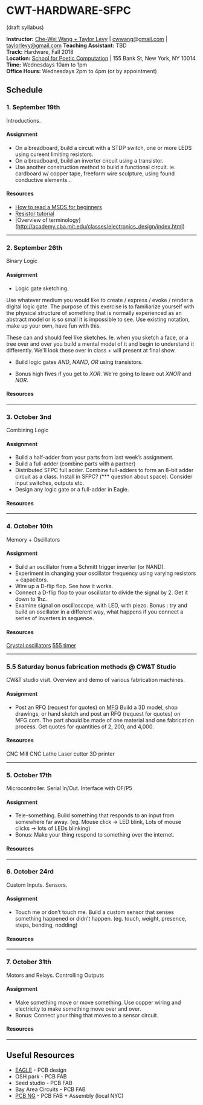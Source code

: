 # CWT-HARDWARE-SFPC

(draft syllabus)

**Instructor:** [Che-Wei Wang + Taylor Levy](http://cwandt.com) | [cwwang@gmail.com](mailto:cwwang@gmail.com) | [taylorlevy@gmail.com](mailto:taylorlevy@gmail.com) 
**Teaching Assistant:** TBD  
**Track:** Hardware, Fall 2018  
**Location:** [School for Poetic Computation](http://sfpc.io/) | 155 Bank St, New York, NY 10014  
**Time:** Wednesdays 10am to 1pm  
**Office Hours:** Wednesdays 2pm to 4pm (or by appointment)

## Schedule

### 1. September 19th

Introductions.

#### Assignment  
* On a breadboard, build a circuit with a STDP switch, one or more LEDS using cureent limiting resistors.
* On a breadboard, build an inverter circuit using a transistor.
* Use another construction method to build a functional circuit. ie. cardboard w/ copper tape, freeform wire sculpture, using found conductive elements...

#### Resources
* [How to read a MSDS for beginners](https://justinlavallee.pages.cba.mit.edu/tutorials/how-to-read-SDS/index.html)
* [Resistor tutorial](https://learn.sparkfun.com/tutorials/resistors)
* [Overview of terminology] (http://academy.cba.mit.edu/classes/electronics_design/index.html)

---

### 2. September 26th

Binary Logic

#### Assignment 

* Logic gate sketching.

Use whatever medium you would like to create / express / evoke / render a digital logic gate. The purpose of this exercise is to familiarize yourself with the physical structure of something that is normally experienced as an abstract model or is so small it is impossible to see. Use existing notation, make up your own, have fun with this.

These can and should feel like sketches. Ie. when you  sketch a face, or a tree over and over you build a mental model of it and begin to understand it differently. We'll look these over in class + will present at final show.

* Build logic gates *AND*, *NAND*, *OR* using transistors.

* Bonus high fives if you get to *XOR*. We're going to leave out *XNOR* and *NOR*.


#### Resources  


---

### 3. October 3nd

Combining Logic

#### Assignment 

* Build a half-adder from your parts from last week’s assignment.
* Build a full-adder (combine parts with a partner)
* Distributed SFPC full adder. Combine full-adders to form an 8-bit adder circuit as a class. Install in SFPC? (*** question about space). Consider input switches, outputs etc.
* Design any logic gate or a full-adder in Eagle.


#### Resources  


---

### 4. October 10th

Memory + Oscillators

#### Assignment 

* Build an oscillator from a Schmitt trigger inverter (or NAND).
* Experiment in changing your oscillator frequency using varying resistors + capacitors.
* Wire up a D-flip flop. See how it works.
* Connect a D-flip flop to your oscillator to divide the signal by 2. Get it down to 1hz.
* Examine signal on oscilloscope, with LED, with piezo.
Bonus : try and build an oscillator in a different way, what happens if you connect a series of inverters in sequence.


#### Resources  

[Crystal oscillators](https://www.electronics-tutorials.ws/oscillator/crystal.html)
[555 timer](https://en.wikipedia.org/wiki/555_timer_IC)

---

### 5.5 Saturday bonus fabrication methods @ CW&T Studio

CW&T studio visit. Overview and demo of various fabrication machines.

#### Assignment 
* Post an RFQ (request for quotes) on [MFG](mfg.com)
Build a 3D model, shop drawings, or hand sketch and post an RFQ (request for quotes) on MFG.com. The part should be made of one material and one fabrication process. Get quotes for quantities of 2, 200, and 4,000.

#### Resources  
CNC Mill
CNC Lathe
Laser cutter
3D printer

---

### 5. October 17th

Microcontroller. Serial In/Out. Interface with OF/P5

#### Assignment 

* Tele-something. Build something that responds to an input from somewhere far away. (eg. Mouse click -> LED blink, Lots of mouse clicks -> lots of LEDs blinking)  
* Bonus: Make your thing respond to something over the internet.


#### Resources  


---

### 6. October 24rd

Custom Inputs. Sensors.

#### Assignment 

* Touch me or don’t touch me. Build a custom sensor that senses something happened or didn’t happen.  (eg. touch, weight, presence, steps, bending, nodding)

#### Resources  


---

### 7. October 31th

Motors and Relays. Controlling Outputs

#### Assignment 

* Make something move or move something. Use copper wiring and electricity to make something move over and over. 
* Bonus: Connect your thing that moves to a sensor circuit.

#### Resources  

---


## Useful Resources
* [EAGLE](https://www.autodesk.com/products/eagle/overview) - PCB design
* OSH park - PCB FAB
* Seed studio - PCB FAB
* Bay Area Circuits - PCB FAB
* [PCB NG](https://www.pcb.ng/) - PCB FAB + Assembly (local NYC)



